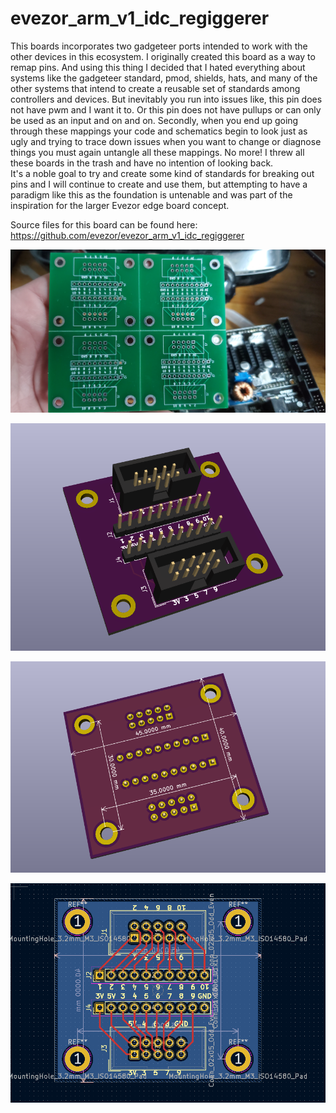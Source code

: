 # evezor_arm_v1_idc_regiggerer

This boards incorporates two gadgeteer ports intended to work with the other devices in this ecosystem. 
I originally created this board as a way to remap pins. And using this thing I decided that I hated everything about systems like the gadgeteer standard, pmod, shields, hats, and many of the other systems that intend to create a reusable set of standards among controllers and devices. But inevitably you run into issues like, this pin does not have pwm and I want it to. Or this pin does not have pullups or can only be used as an input and on and on. 
Secondly, when you end up going through these mappings your code and schematics begin to look just as ugly and trying to trace down issues when you want to change or diagnose things you must again untangle all these mappings. 
No more! I threw all these boards in the trash and have no intention of looking back.  
It's a noble goal to try and create some kind of standards for breaking out pins and I will continue to create and use them, but attempting to have a paradigm like this as the foundation is untenable and was part of the inspiration for the larger Evezor edge board concept. 

Source files for  this board can be found here:  https://github.com/evezor/evezor_arm_v1_idc_regiggerer

![](https://github.com/evezor/evezor_arm_v1_idc_regiggerer/blob/main/pics/sm.PNG)

![](https://github.com/evezor/evezor_arm_v1_idc_regiggerer/blob/main/pics/front.PNG)

![](https://github.com/evezor/evezor_arm_v1_idc_regiggerer/blob/main/pics/back.PNG)

![](https://github.com/evezor/evezor_arm_v1_idc_regiggerer/blob/main/pics/copper.PNG)

